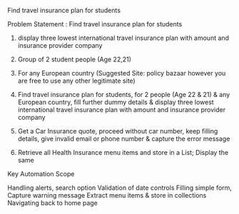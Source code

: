 Find travel insurance plan for students

Problem Statement : Find travel insurance plan for students

1. display three lowest international  travel insurance plan with amount and insurance provider company
2. Group of  2 student people (Age 22,21)
3. For any European country
(Suggested Site: policy bazaar however you are free to use any other legitimate site)


1. Find travel insurance plan for students, for 2 people (Age 22 & 21) & any European country, fill further dummy details & display three lowest international  travel insurance plan with amount and insurance provider company
2. Get a Car Insurance quote, proceed without  car number, keep filling details, give invalid email or phone number & capture the error message
3.  Retrieve all Health Insurance menu items and store in a List; Display the same


Key Automation Scope

Handling alerts, search option
Validation of date controls
Filling simple form, Capture warning message
Extract menu items & store in collections
Navigating back to home page